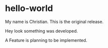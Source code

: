 # hello-world

My name is Christian. This is the original release.


Hey look something was developed.

A Feature is planning to be implemented.
